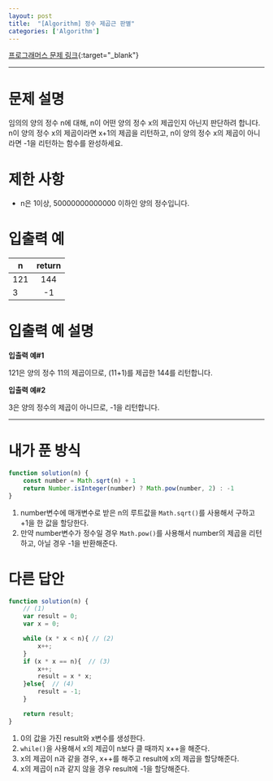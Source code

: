 ```yaml
---
layout: post 
title:  "[Algorithm] 정수 제곱근 판별"
categories: ['Algorithm']
---
```


[프로그래머스 문제 링크](https://programmers.co.kr/learn/courses/30/lessons/12934){:target="_blank"}

---

# 문제 설명

임의의 양의 정수 n에 대해, n이 어떤 양의 정수 x의 제곱인지 아닌지 판단하려 합니다.
n이 양의 정수 x의 제곱이라면 x+1의 제곱을 리턴하고, n이 양의 정수 x의 제곱이 아니라면 -1을 리턴하는 함수를 완성하세요.


# 제한 사항

- n은 1이상, 50000000000000 이하인 양의 정수입니다.


# 입출력 예

| n    | return |
| ---- | :----: |
| 121  |  144   |
| 3    |   -1   |

# 입출력 예 설명

**입출력 예#1**

121은 양의 정수 11의 제곱이므로, (11+1)를 제곱한 144를 리턴합니다.

**입출력 예#2**

3은 양의 정수의 제곱이 아니므로, -1을 리턴합니다.

---

# 내가 푼 방식

```js
function solution(n) {
    const number = Math.sqrt(n) + 1
    return Number.isInteger(number) ? Math.pow(number, 2) : -1
}
```

1. number변수에 매개변수로 받은 n의 루트값을 `Math.sqrt()`를 사용해서 구하고 +1을 한 값을 할당한다.
2. 만약 number변수가 정수일 경우 `Math.pow()`를 사용해서 number의 제곱을 리턴하고, 아닐 경우 -1을 반환해준다.


# 다른 답안

```js
function solution(n) {
    // (1)
    var result = 0;
    var x = 0;

    while (x * x < n){ // (2)
        x++;
    }
    if (x * x == n){  // (3)
        x++;
        result = x * x; 
    }else{  // (4)
        result = -1;
    }

    return result;
}
```

1. 0의 값을 가진 result와 x변수를 생성한다.
2. `while()`을 사용해서 x의 제곱이 n보다 클 때까지 x++을 해준다.
3. x의 제곱이 n과 같을 경우, x++를 해주고 result에 x의 제곱을 할당해준다.
4. x의 제곱이 n과 같지 않을 경우 result에 -1을 할당해준다.